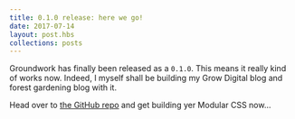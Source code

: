 ```yaml
---
title: 0.1.0 release: here we go! 
date: 2017-07-14
layout: post.hbs
collections: posts
---
```


Groundwork has finally been released as a `0.1.0`. This means it really kind of works now. Indeed, I myself shall be building my Grow Digital blog and forest gardening blog with it.

Head over to [the GitHub repo](https://github.com/growdigital/groundwork) and get building yer Modular CSS now…
